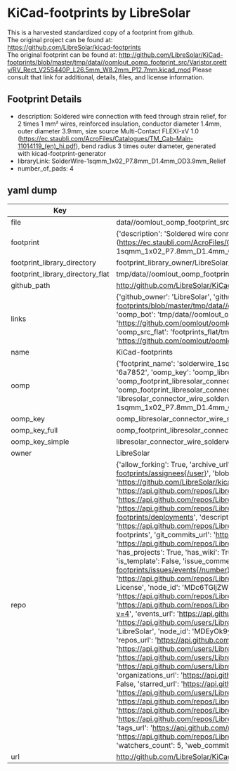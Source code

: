 # KiCad-footprints by LibreSolar  
This is a harvested standardized copy of a footprint from github.  
The original project can be found at:  
https://github.com/LibreSolar/kicad-footprints  
The original footprint can be found at:
http://github.com/LibreSolar/KiCad-footprints/blob/master/tmp/data//oomlout_oomp_footprint_src/Varistor.pretty/RV_Rect_V25S440P_L26.5mm_W8.2mm_P12.7mm.kicad_mod
Please consult that link for additional, details, files, and license information.  
## Footprint Details
* description: Soldered wire connection with feed through strain relief, for 2 times 1 mm² wires, reinforced insulation, conductor diameter 1.4mm, outer diameter 3.9mm, size source Multi-Contact FLEXI-xV 1.0 (https://ec.staubli.com/AcroFiles/Catalogues/TM_Cab-Main-11014119_(en)_hi.pdf), bend radius 3 times outer diameter, generated with kicad-footprint-generator  
* libraryLink: SolderWire-1sqmm_1x02_P7.8mm_D1.4mm_OD3.9mm_Relief  
* number_of_pads: 4  
## yaml dump  
| Key | Value |  
| --- | --- |  
| file | data//oomlout_oomp_footprint_src/KiCad-footprints/Connector_Wire.pretty/SolderWire-1sqmm_1x02_P7.8mm_D1.4mm_OD3.9mm_Relief.kicad_mod |  
| footprint | {'description': 'Soldered wire connection with feed through strain relief, for 2 times 1 mm² wires, reinforced insulation, conductor diameter 1.4mm, outer diameter 3.9mm, size source Multi-Contact FLEXI-xV 1.0 (https://ec.staubli.com/AcroFiles/Catalogues/TM_Cab-Main-11014119_(en)_hi.pdf), bend radius 3 times outer diameter, generated with kicad-footprint-generator', 'libraryLink': 'SolderWire-1sqmm_1x02_P7.8mm_D1.4mm_OD3.9mm_Relief', 'number_of_pads': 4} |  
| footprint_library_directory | footprint_library_owner/LibreSolar_KiCad-footprints |  
| footprint_library_directory_flat | tmp/data//oomlout_oomp_footprint_src/footprints_flat/libresolar_connector_wire_solderwire_1sqmm_1x02_p7_8mm_d1_4mm_od3_9mm_relief/working |  
| github_path | http://github.com/LibreSolar/KiCad-footprints/blob/master/tmp/data//oomlout_oomp_footprint_src/Connector_Wire.pretty/SolderWire-1sqmm_1x02_P7.8mm_D1.4mm_OD3.9mm_Relief.kicad_mod |  
| links | {'github_owner': 'LibreSolar', 'github_repo_name': 'kicad-footprints', 'github_src': 'http://github.com/LibreSolar/KiCad-footprints/blob/master/tmp/data//oomlout_oomp_footprint_src/Varistor.pretty/RV_Rect_V25S440P_L26.5mm_W8.2mm_P12.7mm.kicad_mod', 'github_src_repo': 'https://github.com/LibreSolar/kicad-footprints', 'oomp_bot': 'tmp/data//oomlout_oomp_footprint_src/footprints/libresolar_connector_wire_solderwire_1sqmm_1x02_p7_8mm_d1_4mm_od3_9mm_relief/working', 'oomp_bot_github': 'https://github.com/oomlout/oomlout_oomp_footprint_bot/tree/main/tmp/data//oomlout_oomp_footprint_src/footprints/libresolar_connector_wire_solderwire_1sqmm_1x02_p7_8mm_d1_4mm_od3_9mm_relief/working', 'oomp_src_flat': 'footprints_flat/tmp/data//oomlout_oomp_footprint_src/footprints_flat/libresolar_connector_wire_solderwire_1sqmm_1x02_p7_8mm_d1_4mm_od3_9mm_relief/working', 'oomp_src_flat_github': 'https://github.com/oomlout/oomlout_oomp_footprint_src/tree/main/tmp/data//oomlout_oomp_footprint_src/footprints_flat/libresolar_connector_wire_solderwire_1sqmm_1x02_p7_8mm_d1_4mm_od3_9mm_relief/working'} |  
| name | KiCad-footprints |  
| oomp | {'footprint_name': 'solderwire_1sqmm_1x02_p7_8mm_d1_4mm_od3_9mm_relief', 'library_name': 'connector_wire', 'md5': '6a7852fab7be7dd1a6dc75e1bc9cf491', 'md5_10': '6a7852fab7', 'md5_5': '6a785', 'md5_6': '6a7852', 'oomp_key': 'oomp_libresolar_connector_wire_solderwire_1sqmm_1x02_p7_8mm_d1_4mm_od3_9mm_relief', 'oomp_key_extra': 'oomp_footprint_libresolar_connector_wire_solderwire_1sqmm_1x02_p7_8mm_d1_4mm_od3_9mm_relief', 'oomp_key_full': 'oomp_footprint_libresolar_connector_wire_solderwire_1sqmm_1x02_p7_8mm_d1_4mm_od3_9mm_relief_6a7852', 'oomp_key_simple': 'libresolar_connector_wire_solderwire_1sqmm_1x02_p7_8mm_d1_4mm_od3_9mm_relief', 'original_filename': 'data//oomlout_oomp_footprint_src/KiCad-footprints/Connector_Wire.pretty/SolderWire-1sqmm_1x02_P7.8mm_D1.4mm_OD3.9mm_Relief.kicad_mod', 'owner_name': 'libresolar'} |  
| oomp_key | oomp_libresolar_connector_wire_solderwire_1sqmm_1x02_p7_8mm_d1_4mm_od3_9mm_relief |  
| oomp_key_full | oomp_footprint_libresolar_connector_wire_solderwire_1sqmm_1x02_p7_8mm_d1_4mm_od3_9mm_relief |  
| oomp_key_simple | libresolar_connector_wire_solderwire_1sqmm_1x02_p7_8mm_d1_4mm_od3_9mm_relief |  
| owner | LibreSolar |  
| repo | {'allow_forking': True, 'archive_url': 'https://api.github.com/repos/LibreSolar/kicad-footprints/{archive_format}{/ref}', 'archived': False, 'assignees_url': 'https://api.github.com/repos/LibreSolar/kicad-footprints/assignees{/user}', 'blobs_url': 'https://api.github.com/repos/LibreSolar/kicad-footprints/git/blobs{/sha}', 'branches_url': 'https://api.github.com/repos/LibreSolar/kicad-footprints/branches{/branch}', 'clone_url': 'https://github.com/LibreSolar/kicad-footprints.git', 'collaborators_url': 'https://api.github.com/repos/LibreSolar/kicad-footprints/collaborators{/collaborator}', 'comments_url': 'https://api.github.com/repos/LibreSolar/kicad-footprints/comments{/number}', 'commits_url': 'https://api.github.com/repos/LibreSolar/kicad-footprints/commits{/sha}', 'compare_url': 'https://api.github.com/repos/LibreSolar/kicad-footprints/compare/{base}...{head}', 'contents_url': 'https://api.github.com/repos/LibreSolar/kicad-footprints/contents/{+path}', 'contributors_url': 'https://api.github.com/repos/LibreSolar/kicad-footprints/contributors', 'created_at': '2017-03-25T16:40:06Z', 'default_branch': 'master', 'deployments_url': 'https://api.github.com/repos/LibreSolar/kicad-footprints/deployments', 'description': 'LibreSolar KiCad footprint library (.pretty modules)', 'disabled': False, 'downloads_url': 'https://api.github.com/repos/LibreSolar/kicad-footprints/downloads', 'events_url': 'https://api.github.com/repos/LibreSolar/kicad-footprints/events', 'fork': False, 'forks': 5, 'forks_count': 5, 'forks_url': 'https://api.github.com/repos/LibreSolar/kicad-footprints/forks', 'full_name': 'LibreSolar/kicad-footprints', 'git_commits_url': 'https://api.github.com/repos/LibreSolar/kicad-footprints/git/commits{/sha}', 'git_refs_url': 'https://api.github.com/repos/LibreSolar/kicad-footprints/git/refs{/sha}', 'git_tags_url': 'https://api.github.com/repos/LibreSolar/kicad-footprints/git/tags{/sha}', 'git_url': 'git://github.com/LibreSolar/kicad-footprints.git', 'has_discussions': False, 'has_downloads': True, 'has_issues': True, 'has_pages': False, 'has_projects': True, 'has_wiki': True, 'homepage': None, 'hooks_url': 'https://api.github.com/repos/LibreSolar/kicad-footprints/hooks', 'html_url': 'https://github.com/LibreSolar/kicad-footprints', 'id': 86172329, 'is_template': False, 'issue_comment_url': 'https://api.github.com/repos/LibreSolar/kicad-footprints/issues/comments{/number}', 'issue_events_url': 'https://api.github.com/repos/LibreSolar/kicad-footprints/issues/events{/number}', 'issues_url': 'https://api.github.com/repos/LibreSolar/kicad-footprints/issues{/number}', 'keys_url': 'https://api.github.com/repos/LibreSolar/kicad-footprints/keys{/key_id}', 'labels_url': 'https://api.github.com/repos/LibreSolar/kicad-footprints/labels{/name}', 'language': None, 'languages_url': 'https://api.github.com/repos/LibreSolar/kicad-footprints/languages', 'license': {'key': 'mit', 'name': 'MIT License', 'node_id': 'MDc6TGljZW5zZTEz', 'spdx_id': 'MIT', 'url': 'https://api.github.com/licenses/mit'}, 'merges_url': 'https://api.github.com/repos/LibreSolar/kicad-footprints/merges', 'milestones_url': 'https://api.github.com/repos/LibreSolar/kicad-footprints/milestones{/number}', 'mirror_url': None, 'name': 'kicad-footprints', 'network_count': 5, 'node_id': 'MDEwOlJlcG9zaXRvcnk4NjE3MjMyOQ==', 'notifications_url': 'https://api.github.com/repos/LibreSolar/kicad-footprints/notifications{?since,all,participating}', 'open_issues': 1, 'open_issues_count': 1, 'organization': {'avatar_url': 'https://avatars.githubusercontent.com/u/17674115?v=4', 'events_url': 'https://api.github.com/users/LibreSolar/events{/privacy}', 'followers_url': 'https://api.github.com/users/LibreSolar/followers', 'following_url': 'https://api.github.com/users/LibreSolar/following{/other_user}', 'gists_url': 'https://api.github.com/users/LibreSolar/gists{/gist_id}', 'gravatar_id': '', 'html_url': 'https://github.com/LibreSolar', 'id': 17674115, 'login': 'LibreSolar', 'node_id': 'MDEyOk9yZ2FuaXphdGlvbjE3Njc0MTE1', 'organizations_url': 'https://api.github.com/users/LibreSolar/orgs', 'received_events_url': 'https://api.github.com/users/LibreSolar/received_events', 'repos_url': 'https://api.github.com/users/LibreSolar/repos', 'site_admin': False, 'starred_url': 'https://api.github.com/users/LibreSolar/starred{/owner}{/repo}', 'subscriptions_url': 'https://api.github.com/users/LibreSolar/subscriptions', 'type': 'Organization', 'url': 'https://api.github.com/users/LibreSolar'}, 'owner': {'avatar_url': 'https://avatars.githubusercontent.com/u/17674115?v=4', 'events_url': 'https://api.github.com/users/LibreSolar/events{/privacy}', 'followers_url': 'https://api.github.com/users/LibreSolar/followers', 'following_url': 'https://api.github.com/users/LibreSolar/following{/other_user}', 'gists_url': 'https://api.github.com/users/LibreSolar/gists{/gist_id}', 'gravatar_id': '', 'html_url': 'https://github.com/LibreSolar', 'id': 17674115, 'login': 'LibreSolar', 'node_id': 'MDEyOk9yZ2FuaXphdGlvbjE3Njc0MTE1', 'organizations_url': 'https://api.github.com/users/LibreSolar/orgs', 'received_events_url': 'https://api.github.com/users/LibreSolar/received_events', 'repos_url': 'https://api.github.com/users/LibreSolar/repos', 'site_admin': False, 'starred_url': 'https://api.github.com/users/LibreSolar/starred{/owner}{/repo}', 'subscriptions_url': 'https://api.github.com/users/LibreSolar/subscriptions', 'type': 'Organization', 'url': 'https://api.github.com/users/LibreSolar'}, 'private': False, 'pulls_url': 'https://api.github.com/repos/LibreSolar/kicad-footprints/pulls{/number}', 'pushed_at': '2020-03-16T15:32:33Z', 'releases_url': 'https://api.github.com/repos/LibreSolar/kicad-footprints/releases{/id}', 'size': 76, 'ssh_url': 'git@github.com:LibreSolar/kicad-footprints.git', 'stargazers_count': 5, 'stargazers_url': 'https://api.github.com/repos/LibreSolar/kicad-footprints/stargazers', 'statuses_url': 'https://api.github.com/repos/LibreSolar/kicad-footprints/statuses/{sha}', 'subscribers_count': 4, 'subscribers_url': 'https://api.github.com/repos/LibreSolar/kicad-footprints/subscribers', 'subscription_url': 'https://api.github.com/repos/LibreSolar/kicad-footprints/subscription', 'svn_url': 'https://github.com/LibreSolar/kicad-footprints', 'tags_url': 'https://api.github.com/repos/LibreSolar/kicad-footprints/tags', 'teams_url': 'https://api.github.com/repos/LibreSolar/kicad-footprints/teams', 'temp_clone_token': None, 'topics': [], 'trees_url': 'https://api.github.com/repos/LibreSolar/kicad-footprints/git/trees{/sha}', 'updated_at': '2023-08-02T19:39:14Z', 'url': 'https://api.github.com/repos/LibreSolar/kicad-footprints', 'visibility': 'public', 'watchers': 5, 'watchers_count': 5, 'web_commit_signoff_required': False} |  
| url | http://github.com/LibreSolar/KiCad-footprints |  

